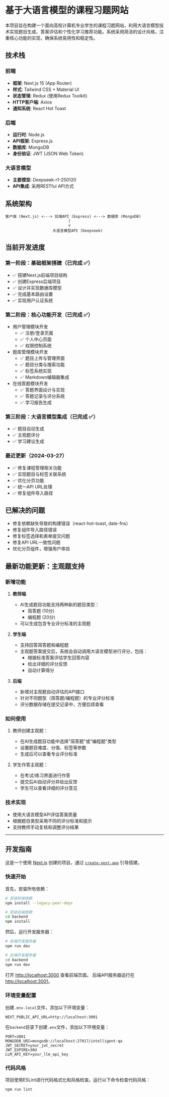 # 基于大语言模型的课程习题网站

本项目旨在构建一个面向高校计算机专业学生的课程习题网站，利用大语言模型技术实现题目生成、答案评估和个性化学习推荐功能。系统采用简洁的设计风格，注重核心功能的实现，确保系统易用性和稳定性。

## 技术栈

### 前端
- **框架**: Next.js 15 (App Router)
- **样式**: Tailwind CSS + Material UI
- **状态管理**: Redux (使用Redux Toolkit)
- **HTTP客户端**: Axios
- **通知系统**: React Hot Toast

### 后端
- **运行时**: Node.js
- **API框架**: Express.js
- **数据库**: MongoDB
- **身份验证**: JWT (JSON Web Token)

### 大语言模型
- **主要模型**: Deepseek-r1-250120
- **API集成**: 采用RESTful API方式

## 系统架构

```
客户端 (Next.js) <---> 后端API (Express) <---> 数据库 (MongoDB)
                            |
                            v
                     大语言模型API (Deepseek)
```

## 当前开发进度

### 第一阶段：基础框架搭建（已完成 ✅）
- ✅ 搭建Next.js前端项目结构
- ✅ 创建Express后端项目
- ✅ 设计并实现数据库模型
- ✅ 完成基本路由设置
- ✅ 实现用户认证系统

### 第二阶段：核心功能开发（已完成 ✅）
- 用户管理模块开发
  - ✅ 注册/登录页面
  - ✅ 个人中心页面
  - ✅ 权限控制系统
- 题库管理模块开发
  - ✅ 题目上传与管理界面
  - ✅ 题目分类与搜索功能
  - ✅ 标签系统实现
  - ✅ Markdown编辑器集成
- 在线答题模块开发
  - ✅ 答题界面设计与实现
  - ✅ 答题记录与评分系统
  - ✅ 学习报告生成

### 第三阶段：大语言模型集成（已完成 ✅）
- ✅ 题目自动生成
- ✅ 主观题评分
- ✅ 学习建议生成

### 最近更新（2024-03-27）
- ✅ 修复课程管理相关功能
- ✅ 实现题目与标签关联系统
- ✅ 优化分页功能
- ✅ 统一API URL处理
- ✅ 修复组件导入路径

## 已解决的问题
- 修复依赖缺失导致的构建错误（react-hot-toast, date-fns）
- 修复组件导入路径错误
- 修复标签选择和表单提交问题
- 修复API URL一致性问题
- 优化分页组件，增强用户体验

## 最新功能更新：主观题支持

### 新增功能
1. **教师端**
   - AI生成题目功能支持两种新的题目类型：
     - 简答题 (10分)
     - 编程题 (20分)
   - 可以生成包含专业评分标准的主观题

2. **学生端**
   - 支持回答简答题和编程题
   - 主观题答案提交后，系统会自动调用大语言模型进行评分，包括：
     - 根据标准答案评估学生回答内容
     - 给出详细的评分反馈
     - 自动计算得分

3. **后端**
   - 新增对主观题自动评估的API接口
   - 针对不同题型（简答题/编程题）的专业评分标准
   - 评分数据存储在提交记录中，方便后续查看

### 如何使用
1. 教师创建主观题：
   - 在AI生成题目功能中选择"简答题"或"编程题"类型
   - 设置题目难度、分值、标签等参数
   - 生成后可以查看专业评分标准

2. 学生作答主观题：
   - 在考试/练习界面进行作答
   - 提交后AI自动评分并给出反馈
   - 学生可以查看详细的评分意见

### 技术实现
- 使用大语言模型API评估答案质量
- 根据题目类型采用不同的评分标准和提示
- 支持教师手动复核和调整评分结果

---

## 开发指南

这是一个使用 [Next.js](https://nextjs.org) 创建的项目，通过 [`create-next-app`](https://github.com/vercel/next.js/tree/canary/packages/create-next-app) 引导搭建。

### 快速开始

首先，安装所有依赖：

```bash
# 安装前端依赖
npm install --legacy-peer-deps

# 安装后端依赖
cd backend
npm install
```

然后，运行开发服务器：

```bash
# 前端开发服务器
npm run dev

# 后端开发服务器
cd backend
npm run dev
```

打开 [http://localhost:3000](http://localhost:3000) 查看前端页面。
后端API服务器运行在 [http://localhost:3001](http://localhost:3001)。

### 环境变量配置

创建`.env.local`文件，添加以下环境变量：

```
NEXT_PUBLIC_API_URL=http://localhost:3001
```

在`backend`目录下创建`.env`文件，添加以下环境变量：

```
PORT=3001
MONGODB_URI=mongodb://localhost:27017/intelligent-qa
JWT_SECRET=your_jwt_secret
JWT_EXPIRE=30d
LLM_API_KEY=your_llm_api_key
```

### 代码风格

项目使用ESLint进行代码格式化和风格检查。运行以下命令检查代码风格：

```bash
npm run lint
```
